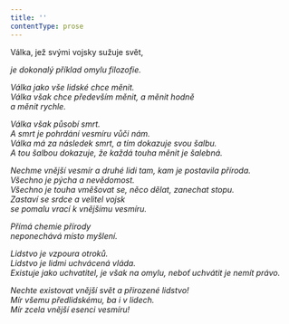 ```yaml
---
title: ''
contentType: prose
---
```


Válka, jež svými vojsky sužuje svět,

_je dokonalý příklad omylu filozofie._

_Válka jako vše lidské chce měnit.  
Válka však chce především měnit, a měnit hodně  
a měnit rychle._

_Válka však působí smrt.  
A smrt je pohrdání vesmíru vůči nám.  
Válka má za následek smrt, a tím dokazuje svou šalbu.  
A tou šalbou dokazuje, že každá touha měnit je šalebná._

_Nechme vnější vesmír a druhé lidi tam, kam je postavila příroda.  
Všechno je pýcha a nevědomost.  
Všechno je touha vměšovat se, něco dělat, zanechat stopu.  
Zastaví se srdce a velitel vojsk  
se pomalu vrací k vnějšímu vesmíru._

_Přímá chemie přírody  
neponechává místo myšlení._

_Lidstvo je vzpoura otroků.  
Lidstvo je lidmi uchvácená vláda.  
Existuje jako uchvatitel, je však na omylu, neboť uchvátit je nemít právo._

_Nechte existovat vnější svět a přirozené lidstvo!  
Mír všemu předlidskému, ba i v lidech.  
Mír zcela vnější esenci vesmíru!_
